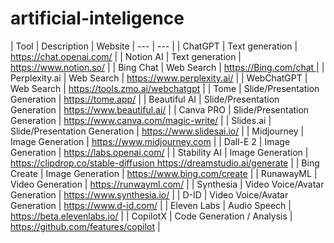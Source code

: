 # artificial-inteligence

| Tool | Description | Website
| --- | --- |
| ChatGPT	|	Text generation | https://chat.openai.com/ |
| Notion AI	|	Text generation | https://www.notion.so/ |
| Bing Chat	|	Web Search | https://Bing.com/chat |
| Perplexity.ai	|	Web Search | https://www.perplexity.ai/ |
| WebChatGPT | Web Search | https://tools.zmo.ai/webchatgpt |
| Tome | Slide/Presentation Generation | https://tome.app/ |
| Beautiful AI | Slide/Presentation Generation | https://www.beautiful.ai/ |
| Canva PRO | Slide/Presentation Generation | https://www.canva.com/magic-write/ |
| Slides.ai | Slide/Presentation Generation | https://www.slidesai.io/ |
| Midjourney | Image Generation | https://www.midjourney.com |
| Dall-E 2 | Image Generation | https://labs.openai.com/ |
| Stability AI | Image Generation | https://clipdrop.co/stable-diffusion https://dreamstudio.ai/generate |
| Bing Create | Image Generation | https://www.bing.com/create |
| RunawayML	| Video Generation | https://runwayml.com/ |
| Synthesia | Video Voice/Avatar Generation | https://www.synthesia.io/ |
| D-ID | Video Voice/Avatar Generation | https://www.d-id.com/ |
| Eleven Labs | Audio Speech | https://beta.elevenlabs.io/ |
| CopilotX | Code Generation / Analysis | https://github.com/features/copilot |
